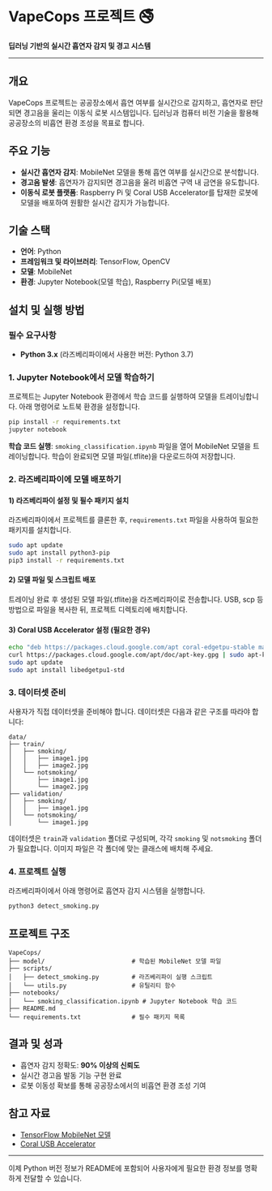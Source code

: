 # VapeCops 프로젝트 🚭

**딥러닝 기반의 실시간 흡연자 감지 및 경고 시스템**

---

## 개요
VapeCops 프로젝트는 공공장소에서 흡연 여부를 실시간으로 감지하고, 흡연자로 판단되면 경고음을 울리는 이동식 로봇 시스템입니다. 딥러닝과 컴퓨터 비전 기술을 활용해 공공장소의 비흡연 환경 조성을 목표로 합니다.

## 주요 기능
- **실시간 흡연자 감지**: MobileNet 모델을 통해 흡연 여부를 실시간으로 분석합니다.
- **경고음 발생**: 흡연자가 감지되면 경고음을 울려 비흡연 구역 내 금연을 유도합니다.
- **이동식 로봇 플랫폼**: Raspberry Pi 및 Coral USB Accelerator를 탑재한 로봇에 모델을 배포하여 원활한 실시간 감지가 가능합니다.

## 기술 스택
- **언어**: Python
- **프레임워크 및 라이브러리**: TensorFlow, OpenCV
- **모델**: MobileNet
- **환경**: Jupyter Notebook(모델 학습), Raspberry Pi(모델 배포)

## 설치 및 실행 방법

### 필수 요구사항
- **Python 3.x** (라즈베리파이에서 사용한 버전: Python 3.7)

### 1. Jupyter Notebook에서 모델 학습하기
프로젝트는 Jupyter Notebook 환경에서 학습 코드를 실행하여 모델을 트레이닝합니다. 아래 명령어로 노트북 환경을 설정합니다.
```bash
pip install -r requirements.txt
jupyter notebook
```

**학습 코드 실행**: `smoking_classification.ipynb` 파일을 열어 MobileNet 모델을 트레이닝합니다. 학습이 완료되면 모델 파일(.tflite)을 다운로드하여 저장합니다.

### 2. 라즈베리파이에 모델 배포하기

#### 1) 라즈베리파이 설정 및 필수 패키지 설치
라즈베리파이에서 프로젝트를 클론한 후, `requirements.txt` 파일을 사용하여 필요한 패키지를 설치합니다.
```bash
sudo apt update
sudo apt install python3-pip
pip3 install -r requirements.txt
```

#### 2) 모델 파일 및 스크립트 배포
트레이닝 완료 후 생성된 모델 파일(.tflite)을 라즈베리파이로 전송합니다. USB, scp 등 방법으로 파일을 복사한 뒤, 프로젝트 디렉토리에 배치합니다.

#### 3) Coral USB Accelerator 설정 (필요한 경우)
```bash
echo "deb https://packages.cloud.google.com/apt coral-edgetpu-stable main" | sudo tee /etc/apt/sources.list.d/coral-edgetpu.list
curl https://packages.cloud.google.com/apt/doc/apt-key.gpg | sudo apt-key add -
sudo apt update
sudo apt install libedgetpu1-std
```

### 3. 데이터셋 준비

사용자가 직접 데이터셋을 준비해야 합니다. 데이터셋은 다음과 같은 구조를 따라야 합니다:
```
data/
├── train/
│   ├── smoking/
│   │   ├── image1.jpg
│   │   ├── image2.jpg
│   └── notsmoking/
│       ├── image1.jpg
│       └── image2.jpg
├── validation/
│   ├── smoking/
│   │   ├── image1.jpg
│   └── notsmoking/
│       └── image1.jpg
```

데이터셋은 `train`과 `validation` 폴더로 구성되며, 각각 `smoking` 및 `notsmoking` 폴더가 필요합니다. 이미지 파일은 각 폴더에 맞는 클래스에 배치해 주세요.

### 4. 프로젝트 실행
라즈베리파이에서 아래 명령어로 흡연자 감지 시스템을 실행합니다.
```bash
python3 detect_smoking.py
```

## 프로젝트 구조
```
VapeCops/
├── model/                        # 학습된 MobileNet 모델 파일
├── scripts/
│   ├── detect_smoking.py         # 라즈베리파이 실행 스크립트
│   └── utils.py                  # 유틸리티 함수
├── notebooks/
│   └── smoking_classification.ipynb # Jupyter Notebook 학습 코드
├── README.md
└── requirements.txt              # 필수 패키지 목록
```

## 결과 및 성과
- 흡연자 감지 정확도: **90% 이상의 신뢰도**
- 실시간 경고음 발동 기능 구현 완료
- 로봇 이동성 확보를 통해 공공장소에서의 비흡연 환경 조성 기여

## 참고 자료
- [TensorFlow MobileNet 모델](https://www.tensorflow.org/api_docs/python/tf/keras/applications/MobileNet)
- [Coral USB Accelerator](https://coral.ai/products/accelerator/)

---

이제 Python 버전 정보가 README에 포함되어 사용자에게 필요한 환경 정보를 명확하게 전달할 수 있습니다.
